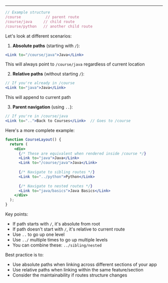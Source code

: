 
---

```jsx
// Example structure
/course           // parent route
/course/java     // child route
/course/python   // another child route
```

Let's look at different scenarios:

1. **Absolute paths** (starting with `/`):
```jsx
<Link to="/course/java">Java</Link>
```
This will always point to `/course/java` regardless of current location

2. **Relative paths** (without starting `/`):
```jsx
// If you're already in /course
<Link to="java">Java</Link>
```
This will append to current path

3. **Parent navigation** (using `..`):
```jsx
// If you're in /course/java
<Link to="..">Back to Courses</Link>  // Goes to /course
```

Here's a more complete example:

```jsx
function CourseLayout() {
  return (
    <div>
      {/* These are equivalent when rendered inside /course */}
      <Link to="java">Java</Link>
      <Link to="/course/java">Java</Link>
      
      {/* Navigate to sibling routes */}
      <Link to="../python">Python</Link>  
      
      {/* Navigate to nested routes */}
      <Link to="java/basics">Java Basics</Link>
    </div>
  );
}
```

Key points:
- If path starts with `/`, it's absolute from root
- If path doesn't start with `/`, it's relative to current route
- Use `..` to go up one level
- Use `../` multiple times to go up multiple levels
- You can combine these: `../sibling/nested`

Best practice is to:
- Use absolute paths when linking across different sections of your app
- Use relative paths when linking within the same feature/section
- Consider the maintainability if routes structure changes